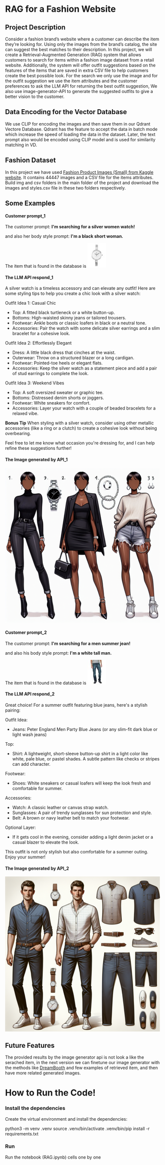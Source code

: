 # RAG for a Fashion Website

## Project Description


Consider a fashion brand’s website where a customer can describe the item they’re looking for. Using only the images from the brand’s catalog, the site can suggest the best matches to their description.
In this project, we will create a Retrieval-Augmented Generation (RAG) system that allows customers to search for items within a fashion image dataset from a retail website. Additionally, the system will offer outfit suggestions based on the features of the items that are saved in extra CSV file to help customers create the best possible look.
For the search we only use the image and for the outfit suggestion we use the item attributes and the customer preferences to ask the LLM API for returning the best outfit suggestion,
We also use image-generator-API to generate the suggested outfits to give a better vision to the customer.


## Data Encoding for the Vector Database

We use CLIP for encoding the images and then save them in our  Qdrant Vectore Database.
Qdrant has the feature to accept the data in batch mode which increase the speed of loading the data in the dataset.
Later, the text prompt also would be encoded using CLIP model and is used for similarity matching in VD.


## Fashion Dataset 

In this project we have used [Fashion Product Images (Small) from Kaggle website](https://www.kaggle.com/datasets/paramaggarwal/fashion-product-images-small). It contains 44447 images and a CSV file for the items attributes.
Build img and csv folders in the main folder of the project and download the images and styles.csv file in these two folders respectively.


## Some Examples

#### Customer prompt_1
The customer prompt:  **I'm searching for a silver women watch!**

and also her body style prompt:  **I'm a black short woman.**

The item that is found in the database is ![](./result.jpg) 

#### The LLM API respond_1

A silver watch is a timeless accessory and can elevate any outfit! Here are some styling tips to help you create a chic look with a silver watch:

Outfit Idea 1: Casual Chic
- Top: A fitted black turtleneck or a white button-up.
- Bottoms: High-waisted skinny jeans or tailored trousers.
- Footwear: Ankle boots or classic loafers in black or a neutral tone.
- Accessories: Pair the watch with some delicate silver earrings and a slim bracelet for a cohesive look. 

Outfit Idea 2: Effortlessly Elegant
- Dress: A little black dress that cinches at the waist.
- Outerwear: Throw on a structured blazer or a long cardigan.
- Footwear: Pointed-toe heels or elegant flats.
- Accessories: Keep the silver watch as a statement piece and add a pair of stud earrings to complete the look.

Outfit Idea 3: Weekend Vibes
- Top: A soft oversized sweater or graphic tee.
- Bottoms: Distressed denim shorts or joggers.
- Footwear: White sneakers for comfort.
- Accessories: Layer your watch with a couple of beaded bracelets for a relaxed vibe.

**Bonus Tip**
When styling with a silver watch, consider using other metallic accessories (like a ring or a clutch) to create a cohesive look without being overbearing.

Feel free to let me know what occasion you're dressing for, and I can help refine these suggestions further!

#### The Image generated by API_1

![](./outfit1.png)




#### Customer prompt_2
The customer prompt:  **I'm searching for a men summer jean!**

and also his body style prompt:  **I'm a white tall man.**

The item that is found in the database is ![](./result2.jpg) 

#### The LLM API respond_2
Great choice! For a summer outfit featuring blue jeans, here's a stylish pairing:

Outfit Idea:
- Jeans: Peter England Men Party Blue Jeans (or any slim-fit dark blue or light wash jeans)
  
Top:
- Shirt: A lightweight, short-sleeve button-up shirt in a light color like white, pale blue, or pastel shades. A subtle pattern like checks or stripes can add character.

Footwear:
- Shoes: White sneakers or casual loafers will keep the look fresh and comfortable for summer.

Accessories:
- Watch: A classic leather or canvas strap watch.
- Sunglasses: A pair of trendy sunglasses for sun protection and style.
- Belt: A brown or navy leather belt to match your footwear.

Optional Layer:
- If it gets cool in the evening, consider adding a light denim jacket or a casual blazer to elevate the look.

This outfit is not only stylish but also comfortable for a summer outing. Enjoy your summer!

#### The Image generated by API_2

![](./outfit2.png)




## Future Features

The provided results by the image generator api is not look a like the serached item, in the next version we can finetune our image generator with the methods like [DreamBooth](https://dreambooth.github.io/
) and few examples of retrieved item, and then have more related generated images.


# How to Run the Code!

### Install the dependencies

Create the virtual environment and install the dependencies:

python3 -m venv .venv
source .venv/bin/activate
.venv/bin/pip install -r requirements.txt

### Run
Run the notebook (RAG.ipynb) cells one by one


